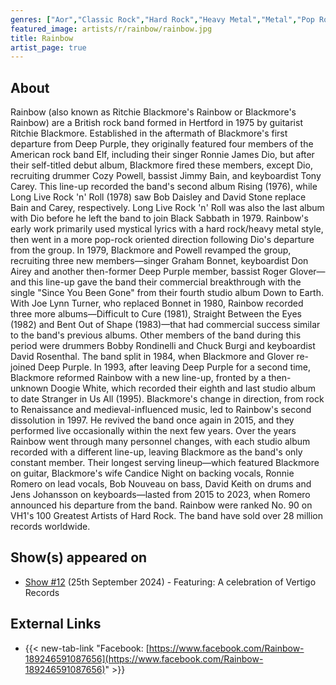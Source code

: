 ```yaml
---
genres: ["Aor","Classic Rock","Hard Rock","Heavy Metal","Metal","Pop Rock","Progressive Rock","Rock"]
featured_image: artists/r/rainbow/rainbow.jpg
title: Rainbow
artist_page: true
---
```

## About

Rainbow (also known as Ritchie Blackmore's Rainbow or Blackmore's Rainbow) are  a British rock band formed in Hertford in 1975 by guitarist Ritchie Blackmore. Established in the aftermath of Blackmore's first departure from Deep Purple, they originally featured four members of the American rock band Elf, including their singer Ronnie James Dio, but after their self-titled debut album, Blackmore fired these members, except Dio, recruiting drummer Cozy Powell, bassist Jimmy Bain, and keyboardist Tony Carey. This line-up recorded the band's second album Rising (1976), while Long Live Rock 'n' Roll (1978) saw Bob Daisley and David Stone replace Bain and Carey, respectively. Long Live Rock 'n' Roll was also the last album with Dio before he left the band to join Black Sabbath in 1979.
Rainbow's early work primarily used mystical lyrics with a hard rock/heavy metal style, then went in a more pop-rock oriented direction following Dio's departure from the group. In 1979, Blackmore and Powell revamped the group, recruiting three new members—singer Graham Bonnet, keyboardist Don Airey and another then-former Deep Purple member, bassist Roger Glover—and this line-up gave the band their commercial breakthrough with the single "Since You Been Gone" from their fourth studio album Down to Earth. With Joe Lynn Turner, who replaced Bonnet in 1980, Rainbow recorded three more albums—Difficult to Cure (1981), Straight Between the Eyes (1982) and Bent Out of Shape (1983)—that had commercial success similar to the band's previous albums. Other members of the band during this period were drummers Bobby Rondinelli and Chuck Burgi and keyboardist David Rosenthal. The band split in 1984, when Blackmore and Glover re-joined Deep Purple. In 1993, after leaving Deep Purple for a second time, Blackmore reformed Rainbow with a new line-up, fronted by a then-unknown Doogie White, which recorded their eighth and last studio album to date Stranger in Us All (1995). Blackmore's change in direction, from rock to Renaissance and medieval-influenced music, led to Rainbow's second dissolution in 1997. He revived the band once again in 2015, and they performed live occasionally within the next few years.
Over the years Rainbow went through many personnel changes, with each studio album recorded with a different line-up, leaving Blackmore as the band's only constant member. Their longest serving lineup—which featured Blackmore on guitar, Blackmore's wife Candice Night on backing vocals, Ronnie Romero on lead vocals, Bob Nouveau on bass, David Keith on drums and Jens Johansson on keyboards—lasted from 2015 to 2023, when Romero announced his departure from the band.
Rainbow were ranked No. 90 on VH1's 100 Greatest Artists of Hard Rock. The band have sold over 28 million records worldwide.



## Show(s) appeared on

- [Show #12](/shows/featuring-a-celebration-of-vertigo-records/) (25th September 2024) - Featuring: A celebration of Vertigo Records

## External Links

- {{< new-tab-link "Facebook: [https://www.facebook.com/Rainbow-189246591087656](https://www.facebook.com/Rainbow-189246591087656)" >}}




